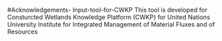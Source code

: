#Acknowledgements- Input-tool-for-CWKP
This tool is developed for Consturcted Wetlands Knowledge Platform (CWKP) for  United Nations University Institute for Integrated Management of Material Fluxes and of Resources
